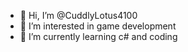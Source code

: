 - 👋 Hi, I’m @CuddlyLotus4100
- 👀 I’m interested in game development 
- 🌱 I’m currently learning c# and coding

